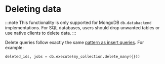 # Deleting data

:::note
This functionality is only supported for MongoDB `db.databackend` implementations.
For SQL databases, users should drop unwanted tables or use native clients
to delete data.
:::

Delete queries follow exactly the same [pattern as insert queries](./basic_insertion). For example:

```python
deleted_ids, jobs = db.execute(my_collection.delete_many({}))
```